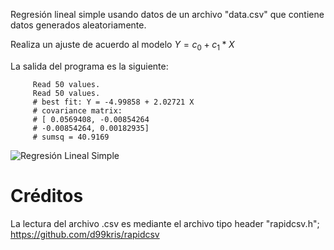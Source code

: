 Regresión lineal simple usando datos de un archivo "data.csv" que contiene datos generados aleatoriamente.

Realiza un ajuste de acuerdo al modelo $Y = c_{0} + c_{1}*X$

La salida del programa es la siguiente:

         Read 50 values.
         Read 50 values.
         # best fit: Y = -4.99858 + 2.02721 X
         # covariance matrix:
         # [ 0.0569408, -0.00854264
         # -0.00854264, 0.00182935]
         # sumsq = 40.9169

![Regresión Lineal Simple](./grafica.png)

# Créditos

 La lectura del archivo .csv es mediante el archivo tipo header "rapidcsv.h"; https://github.com/d99kris/rapidcsv